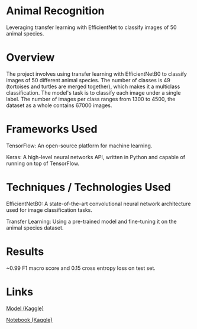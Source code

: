 # Animal Recognition

Leveraging transfer learning with EfficientNet to classify images of 50 animal species.


# Overview

The project involves using transfer learning with EfficientNetB0 to classify images of 50 different animal species. The number of classes is 49 (tortoises and turtles are merged together), which makes it a multiclass classification. The model's task is to classify each image under a single label. The number of images per class ranges from 1300 to 4500, the dataset as a whole contains 67000 images.

# Frameworks Used

TensorFlow: An open-source platform for machine learning.

Keras: A high-level neural networks API, written in Python and capable of running on top of TensorFlow.


# Techniques / Technologies Used

EfficientNetB0: A state-of-the-art convolutional neural network architecture used for image classification tasks.

Transfer Learning: Using a pre-trained model and fine-tuning it on the animal species dataset.

# Results

~0.99 F1 macro score and 0.15 cross entropy loss on test set.

# Links

[Model (Kaggle)](https://www.kaggle.com/models/quant27/animal_classifier)

[Notebook (Kaggle)](https://www.kaggle.com/code/quant27/animal-recognition)
